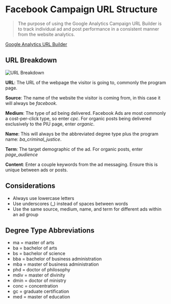 # Facebook Campaign URL Structure
> The purpose of using the Google Analytics Campaign URL Builder is to track individual ad and post performance in a consistent manner from the website analytics.  

[Google Analytics URL Builder](https://ga-dev-tools.appspot.com/campaign-url-builder/)

## URL Breakdown
![URL Breakdown](/media/url-breakdown.png)

**URL**: The URL of the webpage the visitor is going to, commonly the program page.
**Source**: The name of the website the visitor is coming from, in this case it will always be *facebook*.
**Medium**: The type of ad being delivered. Facebook Ads are most commonly a cost-per-click type, so enter *cpc*. For organic posts being delivered exclusively to the PIU page, enter *organic*.
**Name**: This will always be the abbreviated degree type plus the program name: *ba_criminal_justice*.
**Term**: The target demographic of the ad. For organic posts, enter *page_audience*
**Content**: Enter a couple keywords from the ad messaging. Ensure this is unique between ads or posts.

## Considerations
-  Always use lowercase letters-  Use underscores (_) instead of spaces between words-  Use the same source, medium, name, and term for different ads within an ad group

## Degree Type Abbreviations
* ma = master of arts* ba = bachelor of arts* bs = bachelor of science* bba = bachelor of business administration* mba = master of business administration* phd = doctor of philosophy* mdiv = master of divinity* dmin = doctor of ministry* conc = concentration* gc = graduate certification* med = master of education